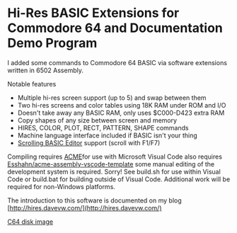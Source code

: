 # Hi-Res BASIC Extensions for Commodore 64 and Documentation Demo Program #

I added some commands to Commodore 64 BASIC via software extensions
written in 6502 Assembly.

Notable features
* Multiple hi-res screen support (up to 5) and swap between them
* Two hi-res screens and color tables using 18K RAM under ROM and I/O
* Doesn't take away any BASIC RAM, only uses $C000-D423 extra RAM
* Copy shapes of any size between screen and memory
* HIRES, COLOR, PLOT, RECT, PATTERN, SHAPE commands
* Machine language interface included if BASIC isn't your thing
* [Scrolling BASIC Editor](https://archive.org/details/1988-01-computegazette/page/n82) support (scroll with F1/F7)

Compiling requires [ACME](https://sourceforge.net/projects/acme-crossass/)for use with Microsoft Visual Code
also requires [Esshahn/acme-assembly-vscode-template](https://github.com/Esshahn/acme-assembly-vscode-template)
some manual editing of the development system is required.  Sorry! See build.sh for use within Visual Code or build.bat for building outside of Visual Code.
Additional work will be required for non-Windows platforms.

The introduction to this software is documented on my blog
[http://hires.davevw.com/](http://hires.davevw.com/)

[C64 disk image](https://github.com/davervw/hires-c64/raw/master/build/hires.d64)
